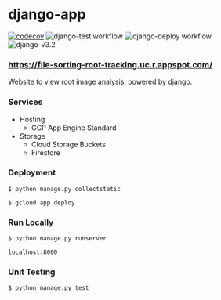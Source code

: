 # django-app

[![codecov](https://codecov.io/gh/aaronBioBot/django-app/branch/main/graph/badge.svg?token=NFMKNPAS0N)](https://codecov.io/gh/aaronBioBot/django-app)
![django-test workflow](https://github.com/aaronBioBot/django-app/actions/workflows/django-test.yml/badge.svg)
![django-deploy workflow](https://github.com/aaronBioBot/django-app/actions/workflows/django-deploy.yml/badge.svg)
![django-v3.2](https://img.shields.io/static/v1?label=&message=3.2&color=214a35&logo=django)

###  https://file-sorting-root-tracking.uc.r.appspot.com/

Website to view root image analysis, powered by django.

### Services

* Hosting 
    * GCP App Engine Standard
* Storage 
    * Cloud Storage Buckets
    * Firestore

### Deployment

```$ python manage.py collectstatic```

```$ gcloud app deploy```

### Run Locally

```$ python manage.py runserver```

```localhost:8000```

### Unit Testing

```$ python manage.py test```

[//]: <> (Placeholder Comment for Pull Request)

